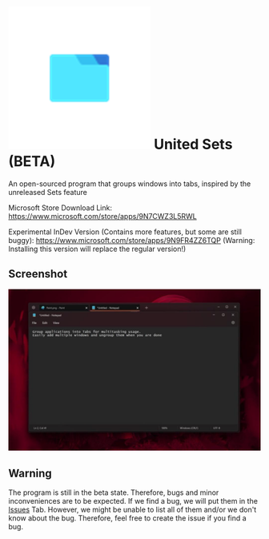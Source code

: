 # ![United Sets Icon](UnitedSets/Assets/SmallTile.scale-400.png) United Sets (BETA)

An open-sourced program that groups windows into tabs, inspired by the unreleased Sets feature 

Microsoft Store Download Link: https://www.microsoft.com/store/apps/9N7CWZ3L5RWL

Experimental InDev Version (Contains more features, but some are still buggy): https://www.microsoft.com/store/apps/9N9FR4ZZ6TQP (Warning: Installing this version will replace the regular version!)

## Screenshot

![Sample Screenshot of United Sets](ReadmeAssets/ss1.jpg)

## Warning

The program is still in the beta state. Therefore, bugs and minor inconveniences are to be expected. If we find a bug, we will put them in the [Issues](https://github.com/FireCubeStudios/UnitedSets/issues) Tab. However, we might be unable to list all of them and/or we don't know about the bug. Therefore, feel free to create the issue if you find a bug.
